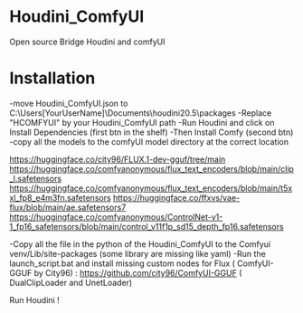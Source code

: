 # Houdini_ComfyUI

Open source Bridge Houdini and comfyUI

# Installation

-move Houdini_ComfyUI.json to C:\Users[YourUserName]\Documents\houdini20.5\packages
-Replace "HCOMFYUI" by your Houdini_ComfyUI path
-Run Houdini and click on Install Dependencies (first btn in the shelf)
-Then Install Comfy (second btn)
-copy all the models to the comfyUI model directory at the correct  location

https://huggingface.co/city96/FLUX.1-dev-gguf/tree/main
https://huggingface.co/comfyanonymous/flux_text_encoders/blob/main/clip_l.safetensors
https://huggingface.co/comfyanonymous/flux_text_encoders/blob/main/t5xxl_fp8_e4m3fn.safetensors
https://huggingface.co/ffxvs/vae-flux/blob/main/ae.safetensors7
https://huggingface.co/comfyanonymous/ControlNet-v1-1_fp16_safetensors/blob/main/control_v11f1p_sd15_depth_fp16.safetensors

-Copy all the file in the python of the Houdini_ComfyUI  to the Comfyui venv/Lib/site-packages (some library are missing like yaml)
-Run the launch_script.bat and install missing custom nodes for Flux
( ComfyUI-GGUF by City96) : https://github.com/city96/ComfyUI-GGUF
( DualClipLoader and UnetLoader)

Run Houdini !
